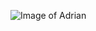 ![Image of Adrian](https://media-exp1.licdn.com/dms/image/C5603AQHobVRdmdPy9Q/profile-displayphoto-shrink_200_200/0?e=1596672000&v=beta&t=BJiIYwg0OyTjM7nz5Q_3WRQJ57Zm5QKnMxYbHZ5EKPM)
